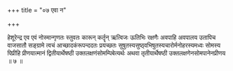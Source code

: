 +++
title = "०७ एवा न"

+++

हेशूरेन्द्र एव एवं नोस्मान्गृणतः स्तुवतः कारून् कर्तॄन् ऋत्विजः ऊतिभिः रक्षणैः अवपाहि अवपालय उतापिच वाजसातौ सङ्ग्रामे त्वचं आच्छादकंरूपन्ददतः प्रयच्छतः सुषुतस्यसुष्ठ्वभिषुतस्यचारोर्मनोहरस्यमध्वः सोमस्य पिप्रीहि प्रीणयात्मानं द्वितीयार्थेषष्ठी उक्तलक्षणंसोमम्पिबेत्यर्थः अथवा तृतीयार्थेषष्ठी उक्तलक्षणेनसोमपानेनप्रीणय ॥ ७ ॥